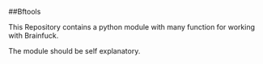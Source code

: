 ##Bftools

This Repository contains a python module with many function for working with Brainfuck.

The module should be self explanatory.
